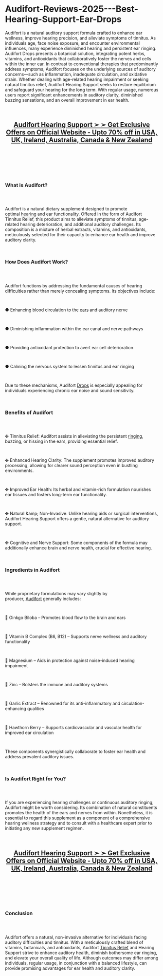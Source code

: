# Audifort-Reviews-2025---Best-Hearing-Support-Ear-Drops

<p>Audifort is a natural auditory support formula crafted to enhance ear wellness, improve hearing precision, and alleviate symptoms of tinnitus. As individuals age, face noise exposure, and encounter environmental influences, many experience diminished hearing and persistent ear ringing. Audifort Drops presents a botanical solution, integrating potent herbs, vitamins, and antioxidants that collaboratively foster the nerves and cells within the inner ear. In contrast to conventional therapies that predominantly address symptoms, Audifort focuses on the underlying sources of auditory concerns&mdash;such as inflammation, inadequate circulation, and oxidative strain. Whether dealing with age-related hearing impairment or seeking natural tinnitus relief, Audifort Hearing Support seeks to restore equilibrium and safeguard your hearing for the long term. With regular usage, numerous users report significant enhancements in auditory clarity, diminished buzzing sensations, and an overall improvement in ear health.</p>
<p>&nbsp;</p>
<h2 align="CENTER"><strong><a href="https://theaudifort.com/go/checkout/">Audifort Hearing Support ➢ ➢ Get Exclusive Offers on Official Website - Upto 70% off in USA, UK, Ireland, Australia, Canada &amp; New Zealand</a></strong></h2>
<h2>&nbsp;</h2>
<p><a href="https://theaudifort.com/go/checkout/"><img src="https://storage.penzu.com/g/YhH7nxxv64NrMv77" alt="" /></a></p>
<p>&nbsp;</p>
<h3><strong>What is Audifort?</strong></h3>
<h3>&nbsp;</h3>
<p>Audifort is a natural dietary supplement designed to promote optimal&nbsp;<a href="https://curaliscapsules.dk/">hearing</a>&nbsp;and ear functionality. Offered in the form of Audifort Tinnitus Relief, this product aims to alleviate symptoms of tinnitus, age-related hearing deterioration, and additional auditory challenges. Its composition is a mixture of herbal extracts, vitamins, and antioxidants, meticulously selected for their capacity to enhance ear health and improve auditory clarity.</p>
<p>&nbsp;</p>
<h3><strong>How Does Audifort Work?</strong></h3>
<h3>&nbsp;</h3>
<p>Audifort functions by addressing the fundamental causes of hearing difficulties rather than merely concealing symptoms. Its objectives include:</p>
<p>&nbsp;</p>
<p>● Enhancing blood circulation to the&nbsp;<a href="https://arthromdcream.net/">ears</a>&nbsp;and auditory nerve</p>
<p>&nbsp;</p>
<p>● Diminishing inflammation within the ear canal and nerve pathways</p>
<p>&nbsp;</p>
<p>● Providing antioxidant protection to avert ear cell deterioration</p>
<p>&nbsp;</p>
<p>● Calming the nervous system to lessen tinnitus and ear ringing</p>
<p>&nbsp;</p>
<p>Due to these mechanisms, Audifort&nbsp;<a href="https://globalhealthfarms.com/">Drops</a>&nbsp;is especially appealing for individuals experiencing chronic ear noise and sound sensitivity.</p>
<p>&nbsp;</p>
<h3><strong>Benefits of Audifort</strong></h3>
<h3>&nbsp;</h3>
<p>✤ Tinnitus Relief: Audifort assists in alleviating the persistent&nbsp;<a href="https://glyconixbloodsugar.com/">ringing</a>, buzzing, or hissing in the ears, providing essential relief.</p>
<p>&nbsp;</p>
<p>✤ Enhanced Hearing Clarity: The supplement promotes improved auditory processing, allowing for clearer sound perception even in bustling environments.</p>
<p>&nbsp;</p>
<p>✤ Improved Ear Health: Its herbal and vitamin-rich formulation nourishes ear tissues and fosters long-term ear functionality.</p>
<p>&nbsp;</p>
<p>✤ Natural &amp;amp; Non-Invasive: Unlike hearing aids or surgical interventions, Audifort Hearing Support offers a gentle, natural alternative for auditory support.</p>
<p>&nbsp;</p>
<p>✤ Cognitive and Nerve Support: Some components of the formula may additionally enhance brain and nerve health, crucial for effective hearing.</p>
<p>&nbsp;</p>
<h3><strong>Ingredients in Audifort</strong></h3>
<h3>&nbsp;</h3>
<p>While proprietary formulations may vary slightly by producer,&nbsp;<a href="https://theaudifort.com/">Audifort</a>&nbsp;generally includes:</p>
<p>&nbsp;</p>
<p>🔹 Ginkgo Biloba &ndash; Promotes blood flow to the brain and ears</p>
<p>&nbsp;</p>
<p>🔹 Vitamin B Complex (B6, B12) &ndash; Supports nerve wellness and auditory functionality</p>
<p>&nbsp;</p>
<p>🔹 Magnesium &ndash; Aids in protection against noise-induced hearing impairment</p>
<p>&nbsp;</p>
<p>🔹 Zinc &ndash; Bolsters the immune and auditory systems</p>
<p>&nbsp;</p>
<p>🔹 Garlic Extract &ndash; Renowned for its anti-inflammatory and circulation-enhancing qualities</p>
<p>&nbsp;</p>
<p>🔹 Hawthorn Berry &ndash; Supports cardiovascular and vascular health for improved ear circulation</p>
<p>&nbsp;</p>
<p>These components synergistically collaborate to foster ear health and address prevalent auditory issues.</p>
<p>&nbsp;</p>
<h3><strong>Is Audifort Right for You?</strong></h3>
<h3>&nbsp;</h3>
<p>If you are experiencing hearing challenges or continuous auditory ringing, Audifort might be worth considering. Its combination of natural constituents promotes the health of the ears and nerves from within. Nonetheless, it is essential to regard this supplement as a component of a comprehensive hearing wellness strategy and to consult with a healthcare expert prior to initiating any new supplement regimen.</p>
<p>&nbsp;</p>
<h2 align="CENTER"><a href="https://theaudifort.com/go/checkout/"><strong>Audifort Hearing Support ➢ ➢ Get Exclusive Offers on Official Website - Upto 70% off in USA, UK, Ireland, Australia, Canada &amp; New Zealand</strong></a></h2>
<h2>&nbsp;</h2>
<p><a href="https://theaudifort.com/go/checkout/"><img src="https://storage.penzu.com/g/Wk1oqkEQAc2EZrWV" alt="" /></a></p>
<p>&nbsp;</p>
<h3><strong>Conclusion</strong></h3>
<h3>&nbsp;</h3>
<p>Audifort offers a natural, non-invasive alternative for individuals facing auditory difficulties and tinnitus. With a meticulously crafted blend of vitamins, botanicals, and antioxidants, Audifort&nbsp;<a href="https://ringzen6drops.com/">Tinnitus Relief</a>&nbsp;and Hearing Support strive to enhance auditory health, diminish bothersome ear ringing, and elevate your overall quality of life. Although outcomes may differ among individuals, regular usage, in conjunction with a balanced lifestyle, can provide promising advantages for ear health and auditory clarity.</p>
